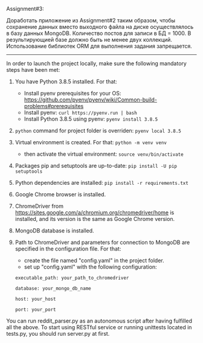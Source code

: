 Assignment#3:

Доработать приложение из Assignment#2 таким образом, чтобы сохранение данных вместо выходного файла на диске
осуществлялось в базу данных MongoDB. Количество постов для записи в БД = 1000.
В результирующией базе должно быть не менее двух коллекций.
Использование библиотек ORM для выполнения задания запрещается.

_____________________________________________________________________________________________


In order to launch the project locally, make sure the following mandatory steps have been met:
1. You have Python 3.8.5 installed. For that:
    * Install pyenv prerequisites for your OS:
      https://github.com/pyenv/pyenv/wiki/Common-build-problems#prerequisites
    * Install pyenv: `curl https://pyenv.run | bash`
    * Install Python 3.8.5 using pyenv: `pyenv install 3.8.5`
2. `python` command for project folder is overriden:
   `pyenv local 3.8.5`
3. Virtual environment is created. For that:
   `python -m venv venv`
   - then activate the virtual environment:
   `source venv/bin/activate`
4. Packages pip and setuptools are up-to-date:
   `pip install -U pip setuptools`
5. Python dependencies are installed:
   `pip install -r requirements.txt`
6. Google Chrome browser is installed.
7. ChromeDriver from https://sites.google.com/a/chromium.org/chromedriver/home is installed, and its version is the same as Google Chrome version.
8. MongoDB database is installed.
9. Path to ChromeDriver and parameters for connection to MongoDB are specified in the configuration file. For that:
   - create the file named "config.yaml" in the project folder.
   - set up "config.yaml" with the following configuration:
   
   `executable_path: your_path_to_chromedriver`
   
   `database: your_mongo_db_name`
      
   `host: your_host`
   
   `port: your_port`

You can run reddit_parser.py as an autonomous script after having fulfilled all the above.
To start using RESTful service or running unittests located in tests.py, you should run server.py at first.
